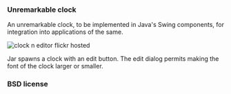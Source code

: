 ### Unremarkable clock

An unremarkable clock, to be implemented in Java's Swing components, for integration into applications of the same.

![clock n editor](https://farm4.staticflickr.com/3946/15346064499_758fd1867e_o.jpg) flickr hosted

Jar spawns a clock with an edit button. The edit dialog permits making the font of the clock larger or smaller.

### BSD license